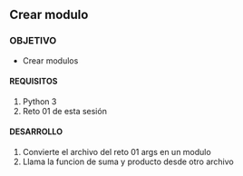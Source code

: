 ## Crear modulo

### OBJETIVO 

- Crear modulos
#### REQUISITOS 

1. Python 3
2. Reto 01 de esta sesión 

#### DESARROLLO

1. Convierte el archivo del reto 01 args en un modulo
2. Llama la funcion de suma y producto desde otro archivo

